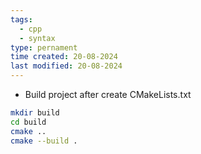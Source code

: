 ```yaml
---
tags:
  - cpp
  - syntax
type: pernament
time created: 20-08-2024
last modified: 20-08-2024
---
```

- Build project after create CMakeLists.txt
```bash
mkdir build
cd build
cmake ..
cmake --build .
```